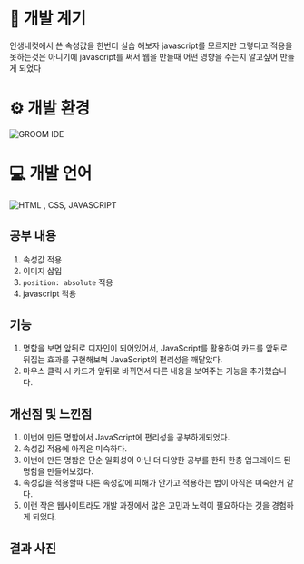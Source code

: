 # 📖 개발 계기
인생네컷에서 쓴 속성값을 한번더 실습 해보자 javascript를 모르지만 그렇다고 적용을 못하는것은 아니기에 javascript를 써서  웹을 만들때 어떤 영향을 주는지 알고싶어 만들게 되었다 

# ⚙ 개발 환경
![GROOM IDE](https://github.com/subin0318/LIFE_FOUR_CUTS/assets/156440512/f4e0bd60-f6dd-438c-ae9f-495202e43d5e)

# 💻 개발 언어
![HTML , CSS, JAVASCRIPT](https://github.com/subin0318/Business-card/assets/156440512/b9dfa71b-a61c-4ae3-bbfb-611e7bcedbb1)


## 공부 내용

1. 속성값 적용
2. 이미지 삽입
3. `position: absolute` 적용
4. javascript 적용
   

## 기능

1. 명함을 보면 앞뒤로 디자인이 되어있어서, JavaScript를 활용하여 카드를 앞뒤로 뒤집는 효과를 구현해보며 JavaScript의 편리성을 깨달았다.
2. 마우스 클릭 시 카드가 앞뒤로 바뀌면서 다른 내용을 보여주는 기능을 추가했습니다.
 

## 개선점 및 느낀점

1. 이번에 만든 명함에서 JavaScript에 편리성을 공부하게되었다.
2. 속성값 적용에 아직은 미숙하다.
3. 이번에 만든 명함은 단순 일회성이 아닌 더 다양한 공부를 한뒤 한층 업그레이드 된 명함을 만들어보겠다.
4. 속성값을 적용할때 다른 속성값에 피해가 안가고 적용하는 법이 아직은 미숙한거 같다.
5. 이런 작은 웹사이트라도 개발 과정에서 많은 고민과 노력이 필요하다는 것을 경험하게 되었다.




## 결과 사진

